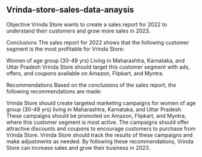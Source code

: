 ## Vrinda-store-sales-data-anaysis

Objective
Vrinda Store wants to create a sales report for 2022 to understand their customers and grow more sales in 2023.

Conclusions
The sales report for 2022 shows that the following customer segment is the most profitable for Vrinda Store:

Women of age group (30-49 yrs) Living in Maharashtra, Karnataka, and Uttar Pradesh Vrinda Store should target this customer segment with ads, offers, and coupons available on Amazon, Flipkart, and Myntra.

Recommendations
Based on the conclusions of the sales report, the following recommendations are made:

Vrinda Store should create targeted marketing campaigns for women of age group (30-49 yrs) living in Maharashtra, Karnataka, and Uttar Pradesh. These campaigns should be promoted on Amazon, Flipkart, and Myntra, where this customer segment is most active. The campaigns should offer attractive discounts and coupons to encourage customers to purchase from Vrinda Store. Vrinda Store should track the results of these campaigns and make adjustments as needed. By following these recommendations, Vrinda Store can increase sales and grow their business in 2023.

